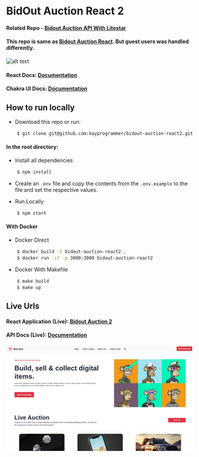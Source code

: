 # BidOut Auction React 2

#### Related Repo - [Bidout Auction API With Litestar](https://github.com/kayprogrammer/bidout-auction-v3)
#### This repo is same as [Bidout Auction React](https://github.com/kayprogrammer/bidout-auction-react). But guest users was handled differently.

![alt text](https://github.com/kayprogrammer/bidout-auction-react2/blob/main/display/logo.webp?raw=true)


#### React Docs: [Documentation](https://legacy.reactjs.org/docs/getting-started.html)

#### Chakra UI Docs: [Documentation](https://chakra-ui.com/getting-started) 


## How to run locally

* Download this repo or run: 
```bash
    $ git clone git@github.com:kayprogrammer/bidout-auction-react2.git
```

#### In the root directory:
- Install all dependencies
```bash
    $ npm install
```
- Create an `.env` file and copy the contents from the `.env.example` to the file and set the respective values.

- Run Locally
```bash
    $ npm start
```

#### With Docker
- Docker Direct
```bash
    $ docker build -t bidout-auction-react2 .
    $ docker run -it -p 3000:3000 bidout-auction-react2
```
- Docker With Makefile
```bash
    $ make build
    $ make up 
```

## Live Urls
#### React Application (Live): [Bidout Auction 2](https://bidout2.netlify.app) 
#### API Docs (Live): [Documentation](https://bidout-litestar-api.cleverapps.io) 
![alt text](https://github.com/kayprogrammer/bidout-auction-react/blob/main/display/display.png?raw=true)
